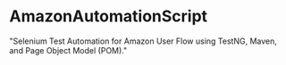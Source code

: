 # AmazonAutomationScript
"Selenium Test Automation for Amazon User Flow using TestNG, Maven, and Page Object Model (POM)."
